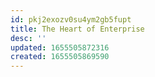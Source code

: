 ```yaml
---
id: pkj2exozv0su4ym2gb5fupt
title: The Heart of Enterprise
desc: ''
updated: 1655505872316
created: 1655505869590
---
```


